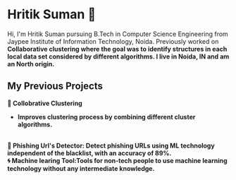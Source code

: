 # Hritik Suman 👋
Hi, I'm Hritik Suman pursuing B.Tech in Computer Science Engineering from Jaypee Institute of Information Technology, Noida. Previously worked on <b>Collaborative clustering<b> where the goal was to identify structures in each local data set considered by different algorithms. I live in Noida, IN and am an North origin.

## My Previous Projects
🌟 <b>Collobrative Clustering<b><br>
  <ul><li>Improves clustering process by combining different cluster algorithms.</li></ul><br>
🍏 Phishing Url's Detector: Detect phishing URLs using ML technology independent of the blacklist, with an accuracy of 89%.<br>
🌀 Machine learing Tool:Tools for non-tech people to use machine learning technology without any intermediate knowledge.<br>

##

<!--
**Hritiksum/Hritiksum** is a ✨ _special_ ✨ repository because its `README.md` (this file) appears on your GitHub profile.

Here are some ideas to get you started:

- 🔭 I’m currently working on ...
- 🌱 I’m currently learning ...
- 👯 I’m looking to collaborate on ...
- 🤔 I’m looking for help with ...
- 💬 Ask me about ...
- 📫 How to reach me: ...
- 😄 Pronouns: ...
- ⚡ Fun fact: ...
-->
